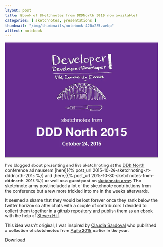 ```yaml
---
layout: post
title: Ebook of Sketchnotes from DDDNorth 2015 now available!
categories: [ sketchnotes, presentations ]
thumbnail: "/img/thumbnails/notebook-420x255.webp"
alttext: notebook
---
```


<img src="/img/posts/sketchnotes-ebook-from-dddnorth-2015/dddnorth-cover.webp" class="u-max-full-width" alt="Cover Page" />

I've blogged about presenting and live sketchnoting at the [DDD North](http://www.dddnorth.co.uk/) 
conference ad nauseam [here]({% post_url 2015-10-26-sketchnoting-at-dddnorth-2015 %}) 
and [here]({% post_url 2015-10-30-sketchnotes-from-dddnorth-2015 %}) as well as a guest post 
on [sketchnote army](http://sketchnotearmy.com/blog/2015/10/30/sketchnoting-at-dddnorth-2015-derek-graham.html).
The sketchnote army post included a lot of the sketchnote contributions from the conference but a few 
more trickled into me in the weeks afterwards.

It seemed a shame that they would be lost forever once they sank below the twitter horizon so after chats with a 
couple of contributors I decided to collect them together in a github repository and publish them as an ebook with 
the help of [Steven Hill](https://www.twitter.com/MrStevenHill). 

This idea wasn't original, I was inspired by [Claudia Sandoval](https://twitter.com/claumsandoval/) who published 
a collection of sketchnotes from [Agile 2015](http://agile2015.agilealliance.org/) earlier in the year.

[Download](https://github.com/deejaygraham/dddnorth-2015-sketchnotes/releases/download/v1.0/dddnorth-sketchnotes.pdf)

